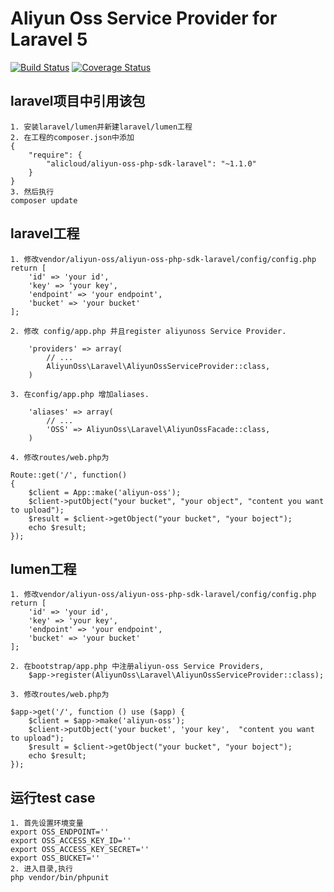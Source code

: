 # Aliyun Oss Service Provider for Laravel 5

[![Build Status](https://travis-ci.org/aliyun/aliyun-oss-php-sdk-laravel.svg?branch=master)](https://travis-ci.org/aliyun/aliyun-oss-php-sdk-laravel)
[![Coverage Status](https://coveralls.io/repos/github/aliyun/aliyun-oss-php-sdk-laravel/badge.svg?branch=master)](https://coveralls.io/github/aliyun/aliyun-oss-php-sdk-laravel?branch=master)

## laravel项目中引用该包
```
1. 安装laravel/lumen并新建laravel/lumen工程
2. 在工程的composer.json中添加
{
    "require": {
        "alicloud/aliyun-oss-php-sdk-laravel": "~1.1.0"
    }
}
3. 然后执行
composer update
```

##  laravel工程
```
1. 修改vendor/aliyun-oss/aliyun-oss-php-sdk-laravel/config/config.php
return [
    'id' => 'your id',
    'key' => 'your key',
    'endpoint' => 'your endpoint',
    'bucket' => 'your bucket'
];

2. 修改 config/app.php 并且register aliyunoss Service Provider.

    'providers' => array(
        // ...
        AliyunOss\Laravel\AliyunOssServiceProvider::class,
    )

3. 在config/app.php 增加aliases.

    'aliases' => array(
        // ...
        'OSS' => AliyunOss\Laravel\AliyunOssFacade::class,
    )

4. 修改routes/web.php为

Route::get('/', function()
{
    $client = App::make('aliyun-oss');
    $client->putObject("your bucket", "your object", "content you want to upload");
    $result = $client->getObject("your bucket", "your boject");
    echo $result;
});
```

## lumen工程
```
1. 修改vendor/aliyun-oss/aliyun-oss-php-sdk-laravel/config/config.php
return [
    'id' => 'your id',
    'key' => 'your key',
    'endpoint' => 'your endpoint',
    'bucket' => 'your bucket'
];

2. 在bootstrap/app.php 中注册aliyun-oss Service Providers,
    $app->register(AliyunOss\Laravel\AliyunOssServiceProvider::class);

3. 修改routes/web.php为

$app->get('/', function () use ($app) {
    $client = $app->make('aliyun-oss');
    $client->putObject('your bucket', 'your key',  "content you want to upload");
    $result = $client->getObject("your bucket", "your boject");
    echo $result;
});
```

## 运行test case
```
1. 首先设置环境变量
export OSS_ENDPOINT=''                 
export OSS_ACCESS_KEY_ID=''              
export OSS_ACCESS_KEY_SECRET=''
export OSS_BUCKET=''
2. 进入目录,执行
php vendor/bin/phpunit
```
